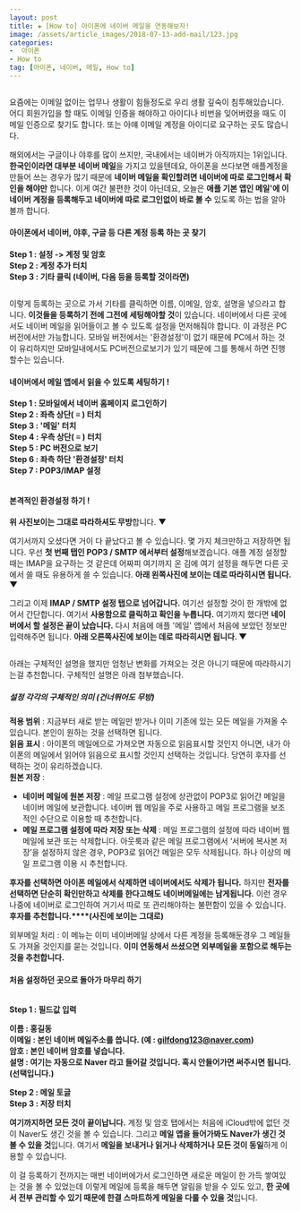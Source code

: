 ```yaml
---  
layout: post  
title: ✚ [How to] 아이폰에 네이버 메일을 연동해보자!
image: /assets/article_images/2018-07-13-add-mail/123.jpg
categories:
-  아이폰
- How to
tag: [아이폰, 네이버, 메일, How to]
---  
```

<div class="markdown-image">
<img src="/assets/article_images/2018-07-13-add-mail/1.jpeg" alt="" align="middle"/> </div>
<p class="drop-korean">
요즘에는 이메일 없이는 업무나 생활이 힘들정도로 우리 생활 깊숙이 침투해있습니다. 어디 회원가입을 할 때도 이메일 인증을 해야하고 아이디나 비번을 잊어버렸을 때도 이메일 인증으로 찾기도 합니다. 또는 아얘 이메일 계정을 아이디로 요구하는 곳도 많습니다.</p>

해외에서는 구글이나 야후를 많이 쓰지만, 국내에서는 네이버가 아직까지는 1위입니다. **한국인이라면 대부분 네이버 메일**을 가지고 있을텐데요, 아이폰을 쓰다보면 애플계정을 만들어 쓰는 경우가 많기 때문에 **네이버 메일을 확인할려면 네이버에 따로 로그인해서 확인을 해야만** 합니다. 이게 여간 불편한 것이 아닌데요, 오늘은 **애플 기본 앱인 메일'에 이 네이버 계정을 등록해두고 네이버에 따로 로그인없이 바로 볼 수** 있도록 하는 법을 알아볼까 합니다.

#### 아이폰에서 네이버, 야후, 구글 등 다른 계정 등록 하는 곳 찾기
**Step 1 : 설정 -> 계정 및 암호** <br>
**Step 2 : 계정 추가 터치** <br>
**Step 3 : 기타 클릭 (네이버, 다음 등을 등록할 것이라면)** <br>
<div class="markdown-image">
<img src="/assets/article_images/2018-07-13-add-mail/123.jpg" alt="" align="middle"/> </div>

이렇게 등록하는 곳으로 가서 기타를 클릭하면 이름, 이메일, 암호, 설명을 넣으라고 합니다. **이것들을 등록하기 전에 그전에 세팅해야할 것**이 있습니다. 네이버에서 다른 곳에서도 네이버 메일을 읽어들이고 볼 수 있도록 설정을 먼저해줘야 합니다. 이 과정은 PC버전에서만 가능합니다. 모바일 버전에서는 '환경설정'이 없기 때문에 PC에서 하는 것이 유리하지만 모바일내에서도 PC버전으로보기가 있기 때문에 그를 통해서 하면 진행할수는 있습니다.

#### 네이버에서 메일 앱에서 읽을 수 있도록 세팅하기 !
**Step 1 : 모바일에서 네이버 홈페이지 로그인하기** <br>
**Step 2 : 좌측 상단( ≡ ) 터치** <br>
**Step 3 : '메일' 터치** <br>
**Step 4 : 우측 상단( ≡ ) 터치** <br>
**Step 5 : PC 버전으로 보기** <br>
**Step 6 : 좌측 하단 '환경설정' 터치** <br>
**Step 7 : POP3/IMAP 설정** <br>
<div class="markdown-image">
<img src="/assets/article_images/2018-07-13-add-mail/456.jpg" alt="" align="middle"/> </div>
<div class="markdown-image">
<img src="/assets/article_images/2018-07-13-add-mail/78.jpg" alt="" align="middle"/> </div>

#### 본격적인 환경설정 하기 !

**위 사진보이는 그대로 따라하셔도 무방**합니다. ▼

여기서까지 오셨다면 거이 다 끝났다고 볼 수 있습니다. 몇 가지 체크만하고 저장하면 됩니다. 우선 **첫 번째 탭인 POP3 / SMTP 에서부터 설정**해보겠습니다. 애플 계정 설정할때는 IMAP을 요구하는 것 같은데 어짜피 여기까지 온 김에 여기 설정을 해두면 다른 곳에서 쓸 때도 유용하게 쓸 수 있습니다. **아래 왼쪽사진에 보이는 데로 따라히시면 됩니다. ▼**

그리고 이제 **IMAP / SMTP 설정 탭으로 넘어갑니다.** 여기선 설정할 것이 한 개밖에 없어서 간단합니다. 여기서 **사용함으로 클릭하고 확인을 누릅니다.** 여기까지 했다면 **네이버에서 할 설정은 끝이 났습니다.** 다시 처음에 애플 '메일' 앱에서 처음에 보았던 정보만 입력해주면 됩니다. **아래 오른쪽사진에 보이는 데로 따라히시면 됩니다. ▼**
<div class="markdown-image">
<img src="/assets/article_images/2018-07-13-add-mail/910.jpg" alt="" align="middle"/> </div>

 아래는 구체적인 설명을 했지만 엄청난 변화를 가져오는 것은 아니기 때문에 따라하시기는걸 추천합니다. 구체적인 설명은 아래 첨부했습니다.

##### 설정 각각의 구체적인 의미 (건너뛰어도 무방)

**적용 범위** : 지금부터 새로 받는 메일만 받거나 이미 기존에 있는 모든 메일을 가져올 수 있습니다. 본인이 원하는 것을 선택하면 됩니다. <br>
**읽음 표시** : 아이폰의 메일에으로 가져오면 자동으로 읽음표시할 것인지 아니면, 내가 아이폰의 메일에서 읽어야 읽음으로 표시할 것인지 선택하는 것입니다. 당연히 후자를 선택하는 것이 유리하겠습니다. <br>
**원본 저장** :
- **네이버 메일에 원본 저장** : 메일 프로그램 설정에 상관없이 POP3로 읽어간 메일을 네이버 메일에 보관합니다. 네이버 웹 메일을 주로 사용하고 메일 프로그램을 보조적인 수단으로 이용할 때 추천합니다.
- **메일 프로그램 설정에 따라 저장 또는 삭제** : 메일 프로그램의 설정에 따라 네이버 웹 메일에 보관 또는 삭제합니다. 아웃룩과 같은 메일 프로그램에서 ‘서버에 복사본 저장’을 설정하지 않은 경우, POP3로 읽어간 메일은 모두 삭제됩니다. 하나 이상의 메일 프로그램 이용 시 추천합니다.

**후자를 선택하면 아이폰 메일에서 삭제하면 네이버에서도 삭제가 됩니다.** 하지만 **전자를 선택하면 단순히 확인만하고 삭제를 한다고해도 네이버메일에는 남게됩니다.** 이런 경우 나중에 네이버로 로그인하여 거기서 따로 또 관리해야하는 불편함이 있을 수 있습니다. **후자를 추천합니다.****(사진에 보이는 그대로)**

외부메일 처리 : 이 메뉴는 이미 네이버메일 상에서 다른 계정을 등록해둔경우 그 메일들도 가져올 것인지를 묻는 것입니다. **이미 연동해서 쓰셨으면 외부메일을 포함으로 해두는 것을 추천합니다.**

#### 처음 설정하던 곳으로 돌아가 마무리 하기
<div class="markdown-image">
<img src="/assets/article_images/2018-07-13-add-mail/11121314.jpg" alt="" align="middle"/> </div>

**Step 1 :  필드값 입력**

**이름 : 홍길동** <br>
**이메일 : 본인 네이버 메일주소를 씁니다. (예 : gilfdong123@naver.com)** <br>
**암호 : 본인 네이버 암호를 넣습니다.** <br>
**설명 : 여기는 자동으로 Naver 라고 들어갈 것입니다. 혹시 안들어가면 써주시면 됩니다. (선택입니다.)** <br>

**Step 2 : 메일 토글** <br>
**Step 3 : 저장 터치** <br>

**여기까지하면 모든 것이 끝이납니다.** 계정 및 암호 탭에서는 처음에 iCloud밖에 없던 것이 Naver도 생긴 것을 볼 수 있습니다. 그리고 **메일 앱을 들어가봐도 Naver가 생긴 것 볼 수 있을 것**입니다. 여기서 **메일을 보내거나 읽거나 삭제하거나 모든 것이 동일**하게 이용할 수 있습니다.

이 걸 등록하기 전까지는 매번 네이버에가서 로그인하면 새로운 메일이 한 가득 쌓여있는 것을 볼 수 있었는데 이렇게 메일에 등록을 해두면 알림을 받을 수 있도 있고, **한 곳에서 전부 관리할 수 있기 때문에 한결 스마트하게 메일을 다룰 수 있을 것**입니다.
